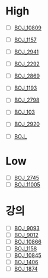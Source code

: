 # High
- [ ] [BOJ_10809](https://www.acmicpc.net/problem/10809)
- [ ] [BOJ_1157](https://www.acmicpc.net/problem/1157)
- [ ] [BOJ_2941](https://www.acmicpc.net/problem/2941)
- [ ] [BOJ_2292](https://www.acmicpc.net/problem/2292)
- [ ] [BOJ_2869](https://www.acmicpc.net/problem/2869)
- [ ] [BOJ_1193](https://www.acmicpc.net/problem/1193)
- [ ] [BOJ_2798](https://www.acmicpc.net/problem/2798)
- [ ] [BOJ_103](https://www.acmicpc.net/problem/103)
- [ ] [BOJ_2920](https://www.acmicpc.net/problem/2920)
- [ ] [BOJ_](https://www.acmicpc.net/problem/)


# Low
- [ ] [BOJ_2745](https://www.acmicpc.net/problem/2745)
- [ ] [BOJ_11005](https://www.acmicpc.net/problem/11005)

# 강의
- [ ] [BOJ_9093](https://www.acmicpc.net/problem/9093)
- [ ] [BOJ_9012](https://www.acmicpc.net/problem/9012)
- [ ] [BOJ_10866](https://www.acmicpc.net/problem/10866)
- [ ] [BOJ_1158](https://www.acmicpc.net/problem/1158)
- [ ] [BOJ_10845](https://www.acmicpc.net/problem/10845)
- [ ] [BOJ_1406](https://www.acmicpc.net/problem/1406)
- [ ] [BOJ_1874](https://www.acmicpc.net/problem/1874)
